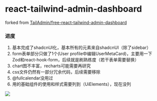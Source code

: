 # react-tailwind-admin-dashboard

forked from [TailAdmin/free-react-tailwind-admin-dashboard](https://github.com/TailAdmin/free-react-tailwind-admin-dashboard)

### 进度

1. 基本完成了shadcnUI化，基本所有的元素来自shadcnUI（除了sidebar）
2. form表单部分只做了1个(User profile中编辑UserMetaCard)，主要用一下Zod和react-hook-form，后续就是刷熟练度（若干表单需要替换）
3. chart图不丰富，recharts可能需要再研究
4. css文件仍然有一部分冗余代码，后续需要移除
5. @fullcalendar没用过
6. 用的基础组件的使用和样式需要列到（UiElements），现在没列

![](https://gitee.com/zackzhengxy/picGallery/raw/main/imgs/主页.png)
